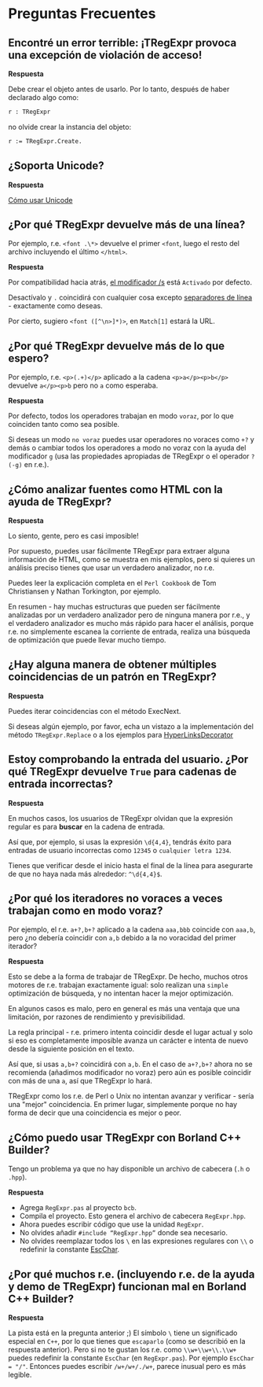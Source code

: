 # Preguntas Frecuentes

## Encontré un error terrible: ¡TRegExpr provoca una excepción de violación de acceso!

**Respuesta**

Debe crear el objeto antes de usarlo. Por lo tanto, después de haber declarado algo como:

``` pascal
r : TRegExpr
```

no olvide crear la instancia del objeto:

``` pascal
r := TRegExpr.Create.
```

## ¿Soporta Unicode?

**Respuesta**

[Cómo usar Unicode](tregexpr.md#unicode)

## ¿Por qué TRegExpr devuelve más de una línea?

Por ejemplo, r.e. `<font .\*>` devuelve el primer `<font`, luego el resto del archivo incluyendo el último `</html>`.

**Respuesta**

Por compatibilidad hacia atrás, [el modificador /s](regular_expressions.md#s) está `Activado` por defecto.

Desactívalo y `.` coincidirá con cualquier cosa excepto [separadores de línea](regular_expressions.md#lineseparators) - exactamente como deseas.

Por cierto, sugiero `<font ([^\n>]*)>`, en `Match[1]` estará la URL.

## ¿Por qué TRegExpr devuelve más de lo que espero?

Por ejemplo, r.e. `<p>(.+)</p>` aplicado a la cadena `<p>a</p><p>b</p>` devuelve `a</p><p>b` pero no `a` como esperaba.

**Respuesta**

Por defecto, todos los operadores trabajan en modo `voraz`, por lo que coinciden tanto como sea posible.

Si deseas un modo `no voraz` puedes usar operadores no voraces como `+?` y demás o cambiar todos los operadores a modo no voraz con la ayuda del modificador `g` (usa las propiedades apropiadas de TRegExpr o el operador `?(-g)` en r.e.).

## ¿Cómo analizar fuentes como HTML con la ayuda de TRegExpr?

**Respuesta**

Lo siento, gente, pero es casi imposible!

Por supuesto, puedes usar fácilmente TRegExpr para extraer alguna información de HTML, como se muestra en mis ejemplos, pero si quieres un análisis preciso tienes que usar un verdadero analizador, no r.e.

Puedes leer la explicación completa en el `Perl Cookbook` de Tom Christiansen y Nathan Torkington, por ejemplo.

En resumen - hay muchas estructuras que pueden ser fácilmente analizadas por un verdadero analizador pero de ninguna manera por r.e., y el verdadero analizador es mucho más rápido para hacer el análisis, porque r.e. no simplemente escanea la corriente de entrada, realiza una búsqueda de optimización que puede llevar mucho tiempo.

## ¿Hay alguna manera de obtener múltiples coincidencias de un patrón en TRegExpr?

**Respuesta**

Puedes iterar coincidencias con el método ExecNext.

Si deseas algún ejemplo, por favor, echa un vistazo a la implementación del método `TRegExpr.Replace` o a los ejemplos para [HyperLinksDecorator](demos.md)

## Estoy comprobando la entrada del usuario. ¿Por qué TRegExpr devuelve `True` para cadenas de entrada incorrectas?

**Respuesta**

En muchos casos, los usuarios de TRegExpr olvidan que la expresión regular es para **buscar** en la cadena de entrada.

Así que, por ejemplo, si usas la expresión `\d{4,4}`, tendrás éxito para entradas de usuario incorrectas como `12345` o `cualquier letra 1234`.

Tienes que verificar desde el inicio hasta el final de la línea para asegurarte de que no haya nada más alrededor: `^\d{4,4}$`.

## ¿Por qué los iteradores no voraces a veces trabajan como en modo voraz?

Por ejemplo, el r.e. `a+?,b+?` aplicado a la cadena `aaa,bbb` coincide con `aaa,b`, pero ¿no debería coincidir con `a,b` debido a la no voracidad del primer iterador?

**Respuesta**

Esto se debe a la forma de trabajar de TRegExpr. De hecho, muchos otros motores de r.e. trabajan exactamente igual: solo realizan una `simple` optimización de búsqueda, y no intentan hacer la mejor optimización.

En algunos casos es malo, pero en general es más una ventaja que una limitación, por razones de rendimiento y previsibilidad.

La regla principal - r.e. primero intenta coincidir desde el lugar actual y solo si eso es completamente imposible avanza un carácter e intenta de nuevo desde la siguiente posición en el texto.

Así que, si usas `a,b+?` coincidirá con `a,b`. En el caso de `a+?,b+?` ahora no se recomienda (añadimos modificador no voraz) pero aún es posible coincidir con más de una `a`, así que TRegExpr lo hará.

TRegExpr como los r.e. de Perl o Unix no intentan avanzar y verificar - sería una "mejor" coincidencia. En primer lugar, simplemente porque no hay forma de decir que una coincidencia es mejor o peor.

## ¿Cómo puedo usar TRegExpr con Borland C++ Builder?

Tengo un problema ya que no hay disponible un archivo de cabecera (`.h` o `.hpp`).

**Respuesta**

- Agrega `RegExpr.pas` al proyecto `bcb`.
- Compila el proyecto. Esto genera el archivo de cabecera `RegExpr.hpp`.
- Ahora puedes escribir código que use la unidad `RegExpr`.
- No olvides añadir `#include “RegExpr.hpp”` donde sea necesario.
- No olvides reemplazar todos los `\` en las expresiones regulares con `\\` o redefinir la constante [EscChar](tregexpr.md#escchar).

## ¿Por qué muchos r.e. (incluyendo r.e. de la ayuda y demo de TRegExpr) funcionan mal en Borland C++ Builder?

**Respuesta**

La pista está en la pregunta anterior ;) El símbolo `\` tiene un significado especial en `C++`, por lo que tienes que `escaparlo` (como se describió en la respuesta anterior). Pero si no te gustan los r.e. como `\\w+\\w+\\.\\w+` puedes redefinir la constante `EscChar` (en `RegExpr.pas`). Por ejemplo `EscChar = "/"`. Entonces puedes escribir `/w+/w+/./w+`, parece inusual pero es más legible.
